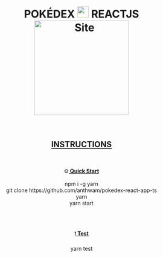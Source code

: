 <h1 align='center'>
    <b>POKÉDEX  <img src="https://www.flaticon.com/svg/vstatic/svg/188/188942.svg?token=exp=1618508426~hmac=e98f0760712779a22884fc58a2c9a8ee" width="30">  REACTJS</b>
</br>    
<a href="https://anthwam.netlify.app/" target="_blank"><img alt="Site" src="https://i.ibb.co/BwGdRTC/Logo-sin-espacios.png"  width="250" /></a>
</h1>

</br>

<h2 align='center'>
 <ins><b>INSTRUCTIONS</b></ins>
</h2>
</br>

<p align='center'>
⚙️<ins><b> Quick Start</b></ins></br></br>
npm i -g yarn</br>
git clone https://github.com/anthwam/pokedex-react-app-ts</br>
yarn</br>
yarn start

</p>

</br>
</br>

<p align='center'> ❗<ins><b> Test </b></ins></br></br>
yarn test
</p>



